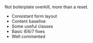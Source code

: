 Not boilerplate overkill, more than a reset.

* Consistant form layout
* Content baseline
* Some useful classes
* Basic IE6/7 fixes
* Well commented